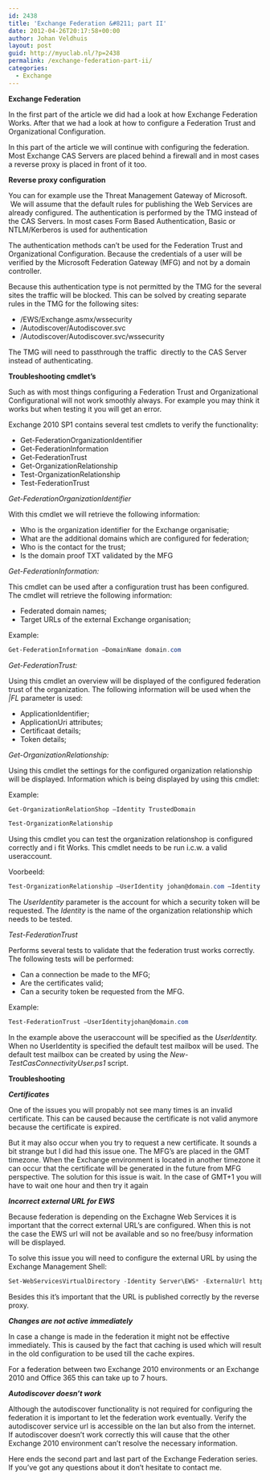 ```yaml
---
id: 2438
title: 'Exchange Federation &#8211; part II'
date: 2012-04-26T20:17:58+00:00
author: Johan Veldhuis
layout: post
guid: http://myuclab.nl/?p=2438
permalink: /exchange-federation-part-ii/
categories:
  - Exchange
---
```

**Exchange Federation**

In the first part of the article we did had a look at how Exchange Federation Works. After that we had a look at how to configure a Federation Trust and Organizational Configuration.

In this part of the article we will continue with configuring the federation. Most Exchange CAS Servers are placed behind a firewall and in most cases a reverse proxy is placed in front of it too.

**Reverse proxy configuration**

You can for example use the Threat Management Gateway of Microsoft.  We will assume that the default rules for publishing the Web Services are already configured. The authentication is performed by the TMG instead of the CAS Servers. In most cases Form Based Authentication, Basic or NTLM/Kerberos is used for authentication

The authentication methods can’t be used for the Federation Trust and Organizational Configuration. Because the credentials of a user will be verified by the Microsoft Federation Gateway (MFG) and not by a domain controller.

Because this authentication type is not permitted by the TMG for the several sites the traffic will be blocked. This can be solved by creating separate rules in the TMG for the following sites:

  * /EWS/Exchange.asmx/wssecurity
  * /Autodiscover/Autodiscover.svc
  * /Autodiscover/Autodiscover.svc/wssecurity

The TMG will need to passthrough the traffic  directly to the CAS Server instead of authenticating.

**Troubleshooting cmdlet’s**

Such as with most things configuring a Federation Trust and Organizational Configurational will not work smoothly always. For example you may think it works but when testing it you will get an error.

Exchange 2010 SP1 contains several test cmdlets to verify the functionality:

  * Get-FederationOrganizationIdentifier
  * Get-FederationInformation
  * Get-FederationTrust
  * Get-OrganizationRelationship
  * Test-OrganizationRelationship
  * Test-FederationTrust

_Get-FederationOrganizationIdentifier_

With this cmdlet we will retrieve the following information:

  * Who is the organization identifier for the Exchange organisatie;
  * What are the additional domains which are configured for federation;
  * Who is the contact for the trust;
  * Is the domain proof TXT validated by the MFG

_Get-FederationInformation:_

This cmdlet can be used after a configuration trust has been configured. The cmdlet will retrieve the following information:

  * Federated domain names;
  * Target URLs of the external Exchange organisation;

Example:

```PowerShell
Get-FederationInformation –DomainName domain.com
```

_Get-FederationTrust:_

Using this cmdlet an overview will be displayed of the configured federation trust of the organization. The following information will be used when the _|FL_ parameter is used:

  * ApplicationIdentifier;
  * ApplicationUri attributes;
  * Certificaat details;
  * Token details;

_Get-OrganizationRelationship:_

Using this cmdlet the settings for the configured organization relationship will be displayed. Information which is being displayed by using this cmdlet:

Example:

```PowerShell
Get-OrganizationRelationShop –Identity TrustedDomain

Test-OrganizationRelationship
```

Using this cmdlet you can test the organization relationshop is configured correctly and i fit Works. This cmdlet needs to be run i.c.w. a valid useraccount.

Voorbeeld:

```PowerShell
Test-OrganizationRelationship –UserIdentity johan@domain.com –Identity domain.com –Confirm
```

The _UserIdentity_ parameter is the account for which a security token will be requested. The _Identity_ is the name of the organization relationship which needs to be tested.

_Test-FederationTrust_

Performs several tests to validate that the federation trust works correctly. The following tests will be performed:

  * Can a connection be made to the MFG;
  * Are the certificates valid;
  * Can a security token be requested from the MFG.

Example:

```PowerShell
Test-FederationTrust –UserIdentityjohan@domain.com
```

In the example above the useraccount will be specified as the _UserIdentity._ When no UserIdentity is specified the default test mailbox will be used. The default test mailbox can be created by using the _New-TestCasConnectivityUser.ps1_ script.

**Troubleshooting**

**_Certificates_**

One of the issues you will propably not see many times is an invalid certificate. This can be caused because the certificate is not valid anymore because the certificate is expired.

But it may also occur when you try to request a new certificate. It sounds a bit strange but I did had this issue one. The MFG’s are placed in the GMT timezone. When the Exchange environment is located in another timezone it can occur that the certificate will be generated in the future from MFG perspective. The solution for this issue is wait. In the case of GMT+1 you will have to wait one hour and then try it again

**_Incorrect external URL for EWS_**

Because federation is depending on the Exchagne Web Services it is important that the correct external URL’s are configured. When this is not the case the EWS url will not be available and so no free/busy information will be displayed.

To solve this issue you will need to configure the external URL by using the Exchange Management Shell:

```PowerShell
Set-WebServicesVirtualDirectory -Identity Server\EWS* -ExternalUrl https://mail.domain.com/EWS/exchange.asmx
```

Besides this it’s important that the URL is published correctly by the reverse proxy.

**_Changes are not active_** **_immediately_**

In case a change is made in the federation it might not be effective immediately. This is caused by the fact that caching is used which will result in the old configuration to be used till the cache expires.

For a federation between two Exchange 2010 environments or an Exchange 2010 and Office 365 this can take up to 7 hours.

**_Autodiscover doesn’t work_**

Although the autodiscover functionality is not required for configuring the federation it is important to let the federation work eventually. Verify the autodiscover service url is accessible on the lan but also from the internet. If autodiscover doesn’t work correctly this will cause that the other Exchange 2010 environment can’t resolve the necessary information.

Here ends the second part and last part of the Exchange Federation series. If you&#8217;ve got any questions about it don&#8217;t hesitate to contact me.